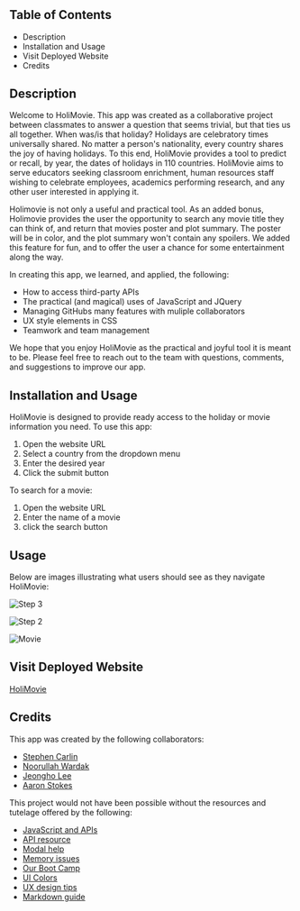 # <HoliMovie>
  
## Table of Contents 

- Description
- Installation and Usage
- Visit Deployed Website  
- Credits
  
## Description

Welcome to HoliMovie.  This app was created as a collaborative project between classmates to answer a question that seems trivial, but that ties us all together. When was/is that holiday? Holidays are celebratory times universally shared. No matter a person's nationality, every country shares the joy of having holidays.  To this end, HoliMovie provides a tool to predict or recall, by year, the dates of holidays in 110 countries. HoliMovie aims to serve educators seeking classroom enrichment, human resources staff wishing to celebrate employees, academics performing research, and any other user interested in applying it. 

Holimovie is not only a useful and practical tool. As an added bonus, Holimovie provides the user the opportunity to search any movie title they can think of, 
and return that movies poster and plot summary. The poster will be in color, and the plot summary won't contain any spoilers. We added this feature for fun, and 
to offer the user a chance for some entertainment along the way. 
  
In creating this app, we learned, and applied, the following: 
  
- How to access third-party APIs
- The practical (and magical) uses of JavaScript and JQuery
- Managing GitHubs many features with muliple collaborators
- UX style elements in CSS
- Teamwork and team management
  
We hope that you enjoy HoliMovie as the practical and joyful tool it is meant to be. Please feel free to reach out to the team with questions, comments, and suggestions to improve our app. 

## Installation and Usage

HoliMovie is designed to provide ready access to the holiday or movie information you need. To use this app:
  
1. Open the website URL  
2. Select a country from the dropdown menu  
3. Enter the desired year
4. Click the submit button
  
To search for a movie:
  
1. Open the website URL
2. Enter the name of a movie 
3. click the search button

## Usage
  
Below are images illustrating what users should see as they navigate HoliMovie:
  
![Step 3](https://github.com/scarlinj/Project-One/blob/main/assets/images/city-drop-down.png)  
  
![Step 2](https://github.com/scarlinj/Project-One/blob/main/assets/images/city-year.png?raw=true "Step 2")
  
![Movie](https://github.com/scarlinj/Project-One/blob/main/assets/images/movie-search.png)
  
## Visit Deployed Website

[HoliMovie](https://jeongholee21.github.io/Project-One/)

## Credits
  
This app was created by the following collaborators:
  
- [Stephen Carlin](https://github.com/scarlinj)
- [Noorullah Wardak](https://github.com/786-go)
- [Jeongho Lee](https://github.com/Jeongholee21)
- [Aaron Stokes](http://github.com/hestokes)
  
This project would not have been possible without the resources and tutelage offered by the following:
 
  
- [JavaScript and APIs](https://developer.mozilla.org/en-US/docs/Learn/JavaScript/Client-side_web_APIs/Fetching_data)
- [API resource](https://rapidapi.com/hub)  
- [Modal help](https://www.w3schools.com/howto/howto_css_modals.asp)
- [Memory issues](https://stackoverflow.com/questions/41655362/how-do-i-clear-javascript-console-and-delete-everything-stored-in-memory)
- [Our Boot Camp](https://bootcamp.berkeley.edu/coding/)  
- [UI Colors](https://flatuicolors.com/)
- [UX design tips](https://uxplanet.org/neumorphic-buttons-using-basic-html-css-477cb6f941c0)
- [Markdown guide](https://www.markdownguide.org/basic-syntax/)

  


